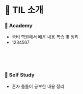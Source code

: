 # :bookmark_tabs: TIL 소개

### :pushpin: Academy

- 국비 학원에서 배운 내용 복습 및 정리
- 1234567

<br/>

<br/>

<br/>

### :pushpin: Self Study

- 혼자 틈틈이 공부한 내용 정리

<br/>
